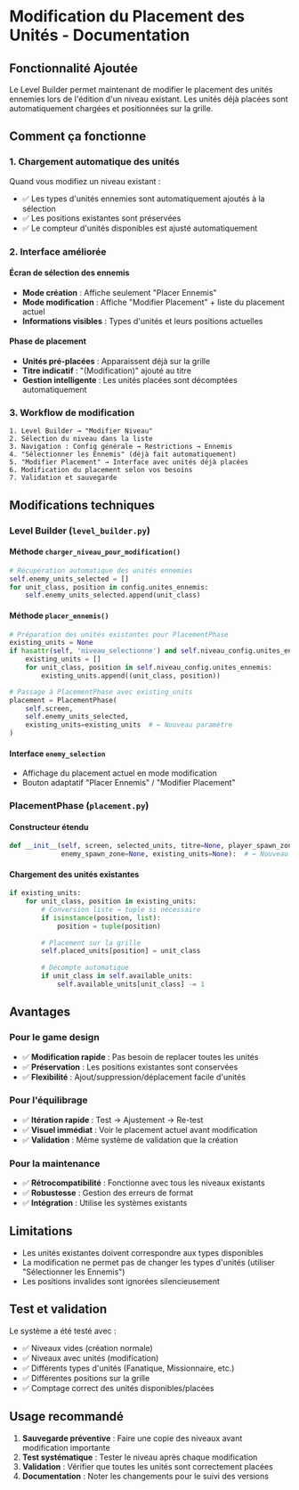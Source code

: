 # Modification du Placement des Unités - Documentation

## Fonctionnalité Ajoutée

Le Level Builder permet maintenant de modifier le placement des unités ennemies lors de l'édition d'un niveau existant. Les unités déjà placées sont automatiquement chargées et positionnées sur la grille.

## Comment ça fonctionne

### 1. Chargement automatique des unités

Quand vous modifiez un niveau existant :
- ✅ Les types d'unités ennemies sont automatiquement ajoutés à la sélection
- ✅ Les positions existantes sont préservées
- ✅ Le compteur d'unités disponibles est ajusté automatiquement

### 2. Interface améliorée

#### Écran de sélection des ennemis
- **Mode création** : Affiche seulement "Placer Ennemis"
- **Mode modification** : Affiche "Modifier Placement" + liste du placement actuel
- **Informations visibles** : Types d'unités et leurs positions actuelles

#### Phase de placement
- **Unités pré-placées** : Apparaissent déjà sur la grille
- **Titre indicatif** : "(Modification)" ajouté au titre
- **Gestion intelligente** : Les unités placées sont décomptées automatiquement

### 3. Workflow de modification

```
1. Level Builder → "Modifier Niveau"
2. Sélection du niveau dans la liste
3. Navigation : Config générale → Restrictions → Ennemis
4. "Sélectionner les Ennemis" (déjà fait automatiquement)
5. "Modifier Placement" → Interface avec unités déjà placées
6. Modification du placement selon vos besoins
7. Validation et sauvegarde
```

## Modifications techniques

### Level Builder (`level_builder.py`)

#### Méthode `charger_niveau_pour_modification()`
```python
# Récupération automatique des unités ennemies
self.enemy_units_selected = []
for unit_class, position in config.unites_ennemis:
    self.enemy_units_selected.append(unit_class)
```

#### Méthode `placer_ennemis()`
```python
# Préparation des unités existantes pour PlacementPhase
existing_units = None
if hasattr(self, 'niveau_selectionne') and self.niveau_config.unites_ennemis:
    existing_units = []
    for unit_class, position in self.niveau_config.unites_ennemis:
        existing_units.append((unit_class, position))

# Passage à PlacementPhase avec existing_units
placement = PlacementPhase(
    self.screen,
    self.enemy_units_selected,
    existing_units=existing_units  # ← Nouveau paramètre
)
```

#### Interface `enemy_selection`
- Affichage du placement actuel en mode modification
- Bouton adaptatif "Placer Ennemis" / "Modifier Placement"

### PlacementPhase (`placement.py`)

#### Constructeur étendu
```python
def __init__(self, screen, selected_units, titre=None, player_spawn_zone=None, 
             enemy_spawn_zone=None, existing_units=None):  # ← Nouveau
```

#### Chargement des unités existantes
```python
if existing_units:
    for unit_class, position in existing_units:
        # Conversion liste → tuple si nécessaire
        if isinstance(position, list):
            position = tuple(position)
        
        # Placement sur la grille
        self.placed_units[position] = unit_class
        
        # Décompte automatique
        if unit_class in self.available_units:
            self.available_units[unit_class] -= 1
```

## Avantages

### Pour le game design
- ✅ **Modification rapide** : Pas besoin de replacer toutes les unités
- ✅ **Préservation** : Les positions existantes sont conservées
- ✅ **Flexibilité** : Ajout/suppression/déplacement facile d'unités

### Pour l'équilibrage
- ✅ **Itération rapide** : Test → Ajustement → Re-test
- ✅ **Visuel immédiat** : Voir le placement actuel avant modification
- ✅ **Validation** : Même système de validation que la création

### Pour la maintenance
- ✅ **Rétrocompatibilité** : Fonctionne avec tous les niveaux existants
- ✅ **Robustesse** : Gestion des erreurs de format
- ✅ **Intégration** : Utilise les systèmes existants

## Limitations

- Les unités existantes doivent correspondre aux types disponibles
- La modification ne permet pas de changer les types d'unités (utiliser "Sélectionner les Ennemis")
- Les positions invalides sont ignorées silencieusement

## Test et validation

Le système a été testé avec :
- ✅ Niveaux vides (création normale)
- ✅ Niveaux avec unités (modification)
- ✅ Différents types d'unités (Fanatique, Missionnaire, etc.)
- ✅ Différentes positions sur la grille
- ✅ Comptage correct des unités disponibles/placées

## Usage recommandé

1. **Sauvegarde préventive** : Faire une copie des niveaux avant modification importante
2. **Test systématique** : Tester le niveau après chaque modification
3. **Validation** : Vérifier que toutes les unités sont correctement placées
4. **Documentation** : Noter les changements pour le suivi des versions
